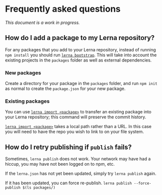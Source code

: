# Frequently asked questions

*This document is a work in progress.*

## How do I add a package to my Lerna repository?

For any packages that you add to your Lerna repository, instead of running
`npm install` you should run [`lerna bootstrap`][bootstrap]. This will take into
account the existing projects in the `packages` folder as well as
external dependencies.

### New packages

Create a directory for your package in the `packages` folder, and run `npm init`
as normal to create the `package.json` for your new package.

### Existing packages

You can use [`lerna import <package>`][import] to transfer an existing package
into your Lerna repository; this command will preserve the commit history.

[`lerna import <package>`][import] takes a local path rather than a URL. In this 
case you will need to have the repo you wish to link to on your file system.

[bootstrap]: https://github.com/lerna/lerna#bootstrap
[import]: https://github.com/lerna/lerna#import

## How do I retry publishing if `publish` fails?

Sometimes, `lerna publish` does not work.  Your network may have had a hiccup, you may have not been logged on to npm, etc.

If the `lerna.json` has not yet been updated, simply try `lerna publish` again.

If it has been updated, you can force re-publish.  `lerna publish --force-publish $(ls packages/)`
